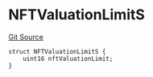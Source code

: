 # NFTValuationLimitS
[Git Source](https://github.com/thrackle-io/forte-rules-engine/blob/a5f86c82f92d74cf46bb4f0f59e066361ee97617/src/client/token/handler/diamond/RuleStorage.sol)


```solidity
struct NFTValuationLimitS {
    uint16 nftValuationLimit;
}
```

